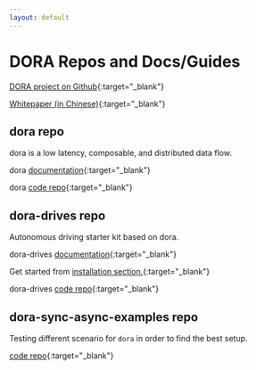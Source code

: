```yaml
---
layout: default
---
```


# DORA Repos and Docs/Guides

[DORA project on Github](https://github.com/dora-rs){:target="_blank"}

[Whitepaper (in Chinese)](https://www.carsmos.ai/whitepaper2022/CARSMOS-whitepaper-2022-12.pdf){:target="_blank"}

## dora repo

dora is a low latency, composable, and distributed data flow.

dora [documentation](https://dora-rs.github.io/dora/){:target="_blank"}

dora [code repo](https://github.com/dora-rs/dora){:target="_blank"}

## dora-drives repo

Autonomous driving starter kit based on dora.

dora-drives [documentation](https://dora-rs.github.io/dora-drives){:target="_blank"}

Get started from [installation section.](https://dora-rs.github.io/dora-drives/installation.html){:target="_blank"}

dora-drives [code repo](https://github.com/dora-rs/dora-drives){:target="_blank"}

## dora-sync-async-examples repo

Testing different scenario for `dora` in order to find the best setup.

[code repo](https://github.com/dora-rs/dora-sync-async-examples){:target="_blank"}
